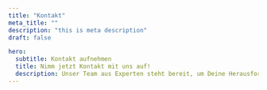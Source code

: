```yaml
---
title: "Kontakt"
meta_title: ""
description: "this is meta description"
draft: false

hero:
  subtitle: Kontakt aufnehmen
  title: Nimm jetzt Kontakt mit uns auf!
  description: Unser Team aus Experten steht bereit, um Deine Herausforderungen zu meistern und nachhaltige Lösungen zu schaffen. <br /><br /><a href="/termin" class="btn btn-dark">Du kannst auch hier direkt einen Termin vereinbaren</a>
---
```

